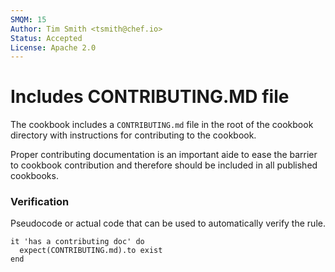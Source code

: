 ```yaml
---
SMQM: 15
Author: Tim Smith <tsmith@chef.io>
Status: Accepted
License: Apache 2.0
---
```


# Includes CONTRIBUTING.MD file

The cookbook includes a `CONTRIBUTING.md` file in the root of the cookbook directory with instructions for contributing to the cookbook.

Proper contributing documentation is an important aide to ease the barrier to cookbook contribution and therefore should be included in all published cookbooks.

### Verification

Pseudocode or actual code that can be used to automatically verify the rule.

    it 'has a contributing doc' do
      expect(CONTRIBUTING.md).to exist
    end

